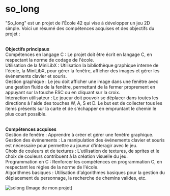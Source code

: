 # so_long
"So_long" est un projet de l'École 42 qui vise à développer un jeu 2D simple. Voici un résumé des compétences acquises et des objectifs du projet :

<br /><strong>Objectifs principaux</strong>
<br />Compétences en langage C : Le projet doit être écrit en langage C, en respectant la norme de codage de l'école.
<br />Utilisation de la MiniLibX : Utilisation la bibliothèque graphique interne de l'école, la MiniLibX, pour gérer la fenêtre, afficher des images et gérer les événements clavier et souris.
<br />Gestion graphique : Le jeu doit afficher une image dans une fenêtre avec une gestion fluide de la fenêtre, permettant de la fermer proprement en appuyant sur la touche ESC ou en cliquant sur la croix.
<br />Interaction utilisateur : Le joueur doit pouvoir se déplacer dans toutes les directions à l'aide des touches W, A, S et D. Le but est de collecter tous les items présents sur la carte et de s'échapper en empruntant le chemin le plus court possible.

<br /><strong>Compétences acquises</strong>
<br />Gestion de fenêtre : Apprendre à créer et gérer une fenêtre graphique.
<br />Gestion des événements : La manipulation des événements clavier et souris est nécessaire pour permettre au joueur d'interagir avec le jeu.
<br />Choix de couleurs et de textures : L'utilisation de textures, de sprites et le choix de couleurs contribuent à la création visuelle du jeu.
<br />Programmation en C : Renforcer les compétences en programmation C, en respectant les règles de la norme de l'école.
<br />Algorithmes basiques : Utilisation d'algorithmes basiques pour la gestion du déplacement du personnage, la recherche de chemins valides, etc.

![solong](https://github.com/neila42/So_long/assets/116641875/761077e4-9518-453b-a16d-21f2753bf7b6)
(Image de mon projet)
